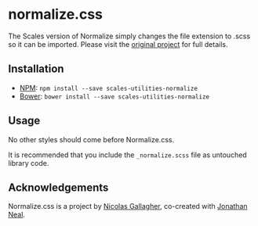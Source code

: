 # normalize.css

The Scales version of Normalize simply changes the file extension to .scss so it can be imported. Please visit the [original project](https://github.com/necolas/normalize.css) for full details.

## Installation

* [NPM](http://npmjs.com): `npm install --save scales-utilities-normalize`
* [Bower](http://bower.io/): `bower install --save scales-utilities-normalize`

## Usage

No other styles should come before Normalize.css.

It is recommended that you include the `_normalize.scss` file as untouched library code.

## Acknowledgements

Normalize.css is a project by [Nicolas Gallagher](https://github.com/necolas),
co-created with [Jonathan Neal](https://github.com/jonathantneal).
